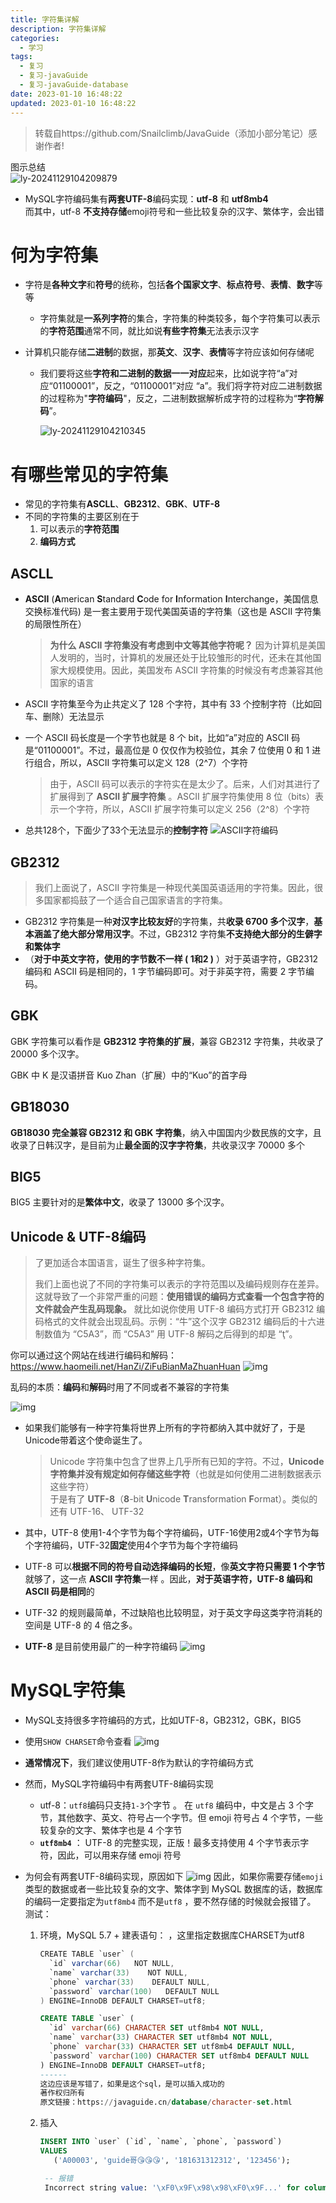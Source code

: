 ```yaml
---
title: 字符集详解
description: 字符集详解
categories:
  - 学习
tags:
  - 复习
  - 复习-javaGuide
  - 复习-javaGuide-database
date: 2023-01-10 16:48:22
updated: 2023-01-10 16:48:22
---
```


> 转载自https://github.com/Snailclimb/JavaGuide（添加小部分笔记）感谢作者!

图示总结  
![ly-20241129104209879](attachments/img/ly-20241129104209879.png)

- MySQL字符编码集有**两套UTF-8**编码实现：**utf-8** 和 **utf8mb4**  
  而其中，utf-8 **不支持存储**emoji符号和一些比较复杂的汉字、繁体字，会出错

# 何为字符集

- 字符是**各种文字**和**符号**的统称，包括**各个国家文字**、**标点符号**、**表情**、**数字**等等
  
  - 字符集就是**一系列字符**的集合，字符集的种类较多，每个字符集可以表示的**字符范围**通常不同，就比如说**有些字符集**无法表示汉字
- 计算机只能存储**二进制**的数据，那**英文**、**汉字**、**表情**等字符应该如何存储呢
  - 我们要将这些**字符和二进制的数据一一对应**起来，比如说字符“a”对应“01100001”，反之，“01100001”对应 “a”。我们将字符对应二进制数据的过程称为"**字符编码**"，反之，二进制数据解析成字符的过程称为“**字符解码**”。    
    
    ![ly-20241129104210345](attachments/img/ly-20241129104210345.png)

# 有哪些常见的字符集

- 常见的字符集有**ASCLL**、**GB2312**、**GBK**、**UTF-8**
- 不同的字符集的主要区别在于
  1. 可以表示的**字符范围**
  2. **编码方式**

## ASCLL

- **ASCII** (**A**merican **S**tandard **C**ode for **I**nformation **I**nterchange，美国信息交换标准代码) 是一套主要用于现代美国英语的字符集（这也是 ASCII 字符集的局限性所在）

  > **为什么 ASCII 字符集没有考虑到中文等其他字符呢？** 因为计算机是美国人发明的，当时，计算机的发展还处于比较雏形的时代，还未在其他国家大规模使用。因此，美国发布 ASCII 字符集的时候没有考虑兼容其他国家的语言

- ASCII 字符集至今为止共定义了 128 个字符，其中有 33 个控制字符（比如回车、删除）无法显示

- 一个 ASCII 码长度是一个字节也就是 8 个 bit，比如“a”对应的 ASCII 码是“01100001”。不过，最高位是 0 仅仅作为校验位，其余 7 位使用 0 和 1 进行组合，所以，ASCII 字符集可以定义 128（2^7）个字符

  > 由于，ASCII 码可以表示的字符实在是太少了。后来，人们对其进行了扩展得到了 **ASCII 扩展字符集** 。ASCII 扩展字符集使用 8 位（bits）表示一个字符，所以，ASCII 扩展字符集可以定义 256（2^8）个字符

- 总共128个，下面少了33个无法显示的**控制字符**
  ![ASCII字符编码](attachments/img/ly-20241129104210676.png)

## GB2312

> 我们上面说了，ASCII 字符集是一种现代美国英语适用的字符集。因此，很多国家都捣鼓了一个适合自己国家语言的字符集。

- GB2312 字符集是一种**对汉字比较友好**的字符集，共**收录 6700 多个汉字**，**基本涵盖了绝大部分常用汉字**。不过，GB2312 字符集**不支持绝大部分的生僻字和繁体字**
- （**对于中英文字符，使用的字节数不一样 ( 1和2 )** ）对于英语字符，GB2312 编码和 ASCII 码是相同的，1 字节编码即可。对于非英字符，需要 2 字节编码。

## GBK

GBK 字符集可以看作是 **GB2312 字符集的扩展**，兼容 GB2312 字符集，共收录了 20000 多个汉字。

GBK 中 K 是汉语拼音 Kuo Zhan（扩展）中的“Kuo”的首字母

## GB18030

**GB18030 完全兼容 GB2312 和 GBK 字符集**，纳入中国国内少数民族的文字，且收录了日韩汉字，是目前为止**最全面的汉字字符集**，共收录汉字 70000 多个

## BIG5

BIG5 主要针对的是**繁体中文**，收录了 13000 多个汉字。 

## Unicode & UTF-8编码

> 了更加适合本国语言，诞生了很多种字符集。
>
> 我们上面也说了不同的字符集可以表示的字符范围以及编码规则存在差异。这就导致了一个非常严重的问题：**使用错误的编码方式查看一个包含字符的文件就会产生乱码现象。**  就比如说你使用 UTF-8 编码方式打开 GB2312 编码格式的文件就会出现乱码。示例：“牛”这个汉字 GB2312 编码后的十六进制数值为 “C5A3”，而 “C5A3” 用 UTF-8 解码之后得到的却是 “ţ”。

你可以通过这个网站在线进行编码和解码：https://www.haomeili.net/HanZi/ZiFuBianMaZhuanHuan
![img](attachments/img/ly-20241129104211040.png)

乱码的本质：**编码**和**解码**时用了不同或者不兼容的字符集

![img](attachments/img/ly-20241129104211376.jpg)

- 如果我们能够有一种字符集将世界上所有的字符都纳入其中就好了，于是Unicode带着这个使命诞生了。

  > Unicode 字符集中包含了世界上几乎所有已知的字符。不过，**Unicode 字符集并没有规定如何存储这些字符**（也就是如何使用二进制数据表示这些字符）    
  > 于是有了 **UTF-8**（**8**-bit **U**nicode **T**ransformation **F**ormat）。类似的还有 UTF-16、 UTF-32

- 其中，UTF-8 使用1-4个字节为每个字符编码，UTF-16使用2或4个字节为每个字符编码，UTF-32**固定**使用4个字节为每个字符编码

- UTF-8 可以**根据不同的符号自动选择编码的长短**，像**英文字符只需要 1 个字节**就够了，这一点 **ASCII 字符集**一样 。因此，**对于英语字符，UTF-8 编码和 ASCII 码是相同**的

- UTF-32 的规则最简单，不过缺陷也比较明显，对于英文字母这类字符消耗的空间是 UTF-8 的 4 倍之多。

- **UTF-8** 是目前使用最广的一种字符编码
  ![img](attachments/img/ly-20241129104211731.png)

# MySQL字符集

- MySQL支持很多字符编码的方式，比如UTF-8，GB2312，GBK，BIG5

- 使用```SHOW CHARSET```命令查看
  ![img](attachments/img/ly-20241129104212084.png)

- **通常情况下**，我们建议使用UTF-8作为默认的字符编码方式

- 然而，MySQL字符编码中有两套UTF-8编码实现

  - utf-8：`utf8`编码只支持`1-3`个字节 。 在 `utf8` 编码中，中文是占 3 个字节，其他数字、英文、符号占一个字节。但 emoji 符号占 4 个字节，一些较复杂的文字、繁体字也是 4 个字节
  - **`utf8mb4`** ： UTF-8 的完整实现，正版！最多支持使用 4 个字节表示字符，因此，可以用来存储 emoji 符号

- 为何会有两套UTF-8编码实现，原因如下
  ![img](attachments/img/ly-20241129104212423.png)
  因此，如果你需要存储`emoji`类型的数据或者一些比较复杂的文字、繁体字到 MySQL 数据库的话，数据库的编码一定要指定为`utf8mb4` 而不是`utf8` ，要不然存储的时候就会报错了。
  测试：  

  1. 环境，MySQL 5.7 +
     建表语句：  ，这里指定数据库CHARSET为utf8

     ```java
     CREATE TABLE `user` (
       `id` varchar(66)   NOT NULL,
       `name` varchar(33)    NOT NULL,
       `phone` varchar(33)    DEFAULT NULL,
       `password` varchar(100)   DEFAULT NULL
     ) ENGINE=InnoDB DEFAULT CHARSET=utf8; 
     ```

     ```sql
     CREATE TABLE `user` (
       `id` varchar(66) CHARACTER SET utf8mb4 NOT NULL,
       `name` varchar(33) CHARACTER SET utf8mb4 NOT NULL,
       `phone` varchar(33) CHARACTER SET utf8mb4 DEFAULT NULL,
       `password` varchar(100) CHARACTER SET utf8mb4 DEFAULT NULL
     ) ENGINE=InnoDB DEFAULT CHARSET=utf8;
     ------
     这边应该是写错了，如果是这个sql，是可以插入成功的
     著作权归所有
     原文链接：https://javaguide.cn/database/character-set.html
     ```

  2. 插入

     ```sql
     INSERT INTO `user` (`id`, `name`, `phone`, `password`)
     VALUES
     	('A00003', 'guide哥😘😘😘', '181631312312', '123456');
     
      -- 报错
      Incorrect string value: '\xF0\x9F\x98\x98\xF0\x9F...' for column 'name' at row 1
     ```

     
